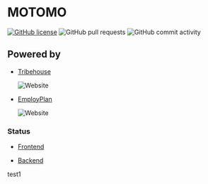 # MOTOMO

[![GitHub license](https://img.shields.io/github/license/Clanhouse/project-mechacrm?style=plastic)](https://github.com/Clanhouse/project-mechacrm)
![GitHub pull requests](https://img.shields.io/github/issues-pr/clanhouse/project-mechacrm?style=plastic)
![GitHub commit activity](https://img.shields.io/github/commit-activity/m/clanhouse/project-mechacrm?style=plastic)


## Powered by

- [Tribehouse](https://tribehouse.io/)


  ![Website](https://img.shields.io/website?style=plastic&up_message=online&url=https%3A%2F%2Ftribehouse.io)

- [EmployPlan](https://employplan.com/)

  ![Website](https://img.shields.io/website?style=plastic&up_message=online&url=https%3A%2F%2Femployplan.com%2F)

### Status

- [Frontend](https://github.com/Clanhouse/project-mechacrm/tree/develop-frontend)


- [Backend](https://github.com/Clanhouse/project-mechacrm/tree/develop-backend)


test1
